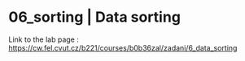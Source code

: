 # 06_sorting | Data sorting

Link to the lab page : https://cw.fel.cvut.cz/b221/courses/b0b36zal/zadani/6_data_sorting
